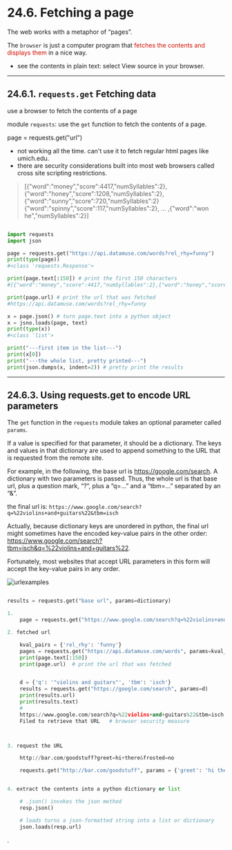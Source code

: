 
# 24.6. Fetching a page

The web works with a metaphor of “pages”.

The `browser` is just a computer program that <font color=drgrenn> fetches the contents and displays them </font> in a nice way.
- see the contents in plain text: select View source in your browser.

---

## 24.6.1. `requests.get` Fetching data

use a browser to fetch the contents of a page

module `requests`: use the `get` function to fetch the contents of a page.


page = requests.get("url")
- not working all the time. can't use it to fetch regular html pages like umich.edu.
- there are security considerations built into most web browsers called cross site scripting restrictions.

> [{"word":"money","score":4417,"numSyllables":2},{"word":"honey","score":1208,"numSyllables":2},{"word":"sunny","score":720,"numSyllables":2}{"word":"spinny","score":117,"numSyllables":2}, ... ,{"word":"won he","numSyllables":2}]

```py

import requests
import json

page = requests.get("https://api.datamuse.com/words?rel_rhy=funny")
print(type(page))
#<class 'requests.Response'>

print(page.text[:150]) # print the first 150 characters
#[{"word":"money","score":4417,"numSyllables":2},{"word":"honey","score":1208,"numSyllables":2},{"word":"sunny","score":720,"numSyllables":2},{"word":"

print(page.url) # print the url that was fetched
#https://api.datamuse.com/words?rel_rhy=funny

x = page.json() # turn page.text into a python object
x = jsno.loads(page, text)
print(type(x))
#<class 'list'>

print("---first item in the list---")
print(x[0])
print("---the whole list, pretty printed---")
print(json.dumps(x, indent=2)) # pretty print the results

```

---

## 24.6.3. Using requests.get to encode URL parameters

The `get` function in the `requests` module takes an optional parameter called `params`.

If a value is specified for that parameter, it should be a dictionary. The keys and values in that dictionary are used to append something to the URL that is requested from the remote site.

For example, in the following, the base url is https://google.com/search. A dictionary with two parameters is passed. Thus, the whole url is that base url, plus a question mark, “?”, plus a “q=…” and a “tbm=…” separated by an “&”.

the final url is: `https://www.google.com/search?q=%22violins+and+guitars%22&tbm=isch`

Actually, because dictionary keys are unordered in python, the final url might sometimes have the encoded key-value pairs in the other order: https://www.google.com/search?tbm=isch&q=%22violins+and+guitars%22.

Fortunately, most websites that accept URL parameters in this form will accept the key-value pairs in any order.

![urlexamples](https://i.imgur.com/gmqci4a.png)

```py

results = requests.get("base url", params=dictionary)

1.
    page = requests.get("https://www.google.com/search?q=%22violins+and+guitars%22&tbm=isch")

2. fetched url

    kval_pairs = {'rel_rhy': 'funny'}
    pages = requests.get("https://api.datamuse.com/words", params=kval_pairs)
    print(page.text[:150])
    print(page.url)  # print the url that was fetched


    d = {'q': '"violins and guitars"', 'tbm': 'isch'}
    results = requests.get("https://google.com/search", params=d)
    print(results.url)
    print(results.text)
    #
    https://www.google.com/search?q=%22violins+and+guitars%22&tbm=isch
    Filed to retrieve that URL   # browser security measure



3. request the URL

    http://bar.com/goodstuff?greet=hi+there&frosted=no

    requests.get("http://bar.com/goodstuff", params = {'greet': 'hi there', 'frosted':'no'})


4. extract the contents into a python dictionary or list

    # .json() invokes the json method
    resp.json()

    # loads turns a json-formatted string into a list or dictionary
    json.loads(resp.url)
```








.
